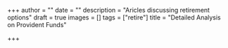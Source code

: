+++
author = ""
date = ""
description = "Aricles discussing retirement options"
draft = true
images = []
tags = ["retire"]
title = "Detailed Analysis on Provident Funds"

+++
